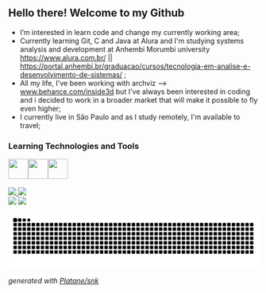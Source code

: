 ## Hello there! Welcome to my Github

- I’m interested in learn code and change my currently working area;
- Currently learning Git, C and Java at Alura and I'm studying systems analysis and development at Anhembi Morumbi university    https://www.alura.com.br/ ||  https://portal.anhembi.br/graduacao/cursos/tecnologia-em-analise-e-desenvolvimento-de-sistemas/ ;
- All my life, I've been working with archviz --> www.behance.com/inside3d but I've always been interested in coding and i decided to work in a broader market that will make it possible to fly even higher;
- I currently live in São Paulo and as I study remotely, I'm available to travel;

  
 ### Learning Technologies and Tools
  
<a href = "mailto:cguiama@gmail.com"><img src="https://cdn.jsdelivr.net/gh/devicons/devicon/icons/git/git-original.svg" width="40" height="40" /><img src="https://cdn.jsdelivr.net/gh/devicons/devicon/icons/java/java-plain.svg" width="40" height="40" /><img src="https://cdn.jsdelivr.net/gh/devicons/devicon/icons/c/c-plain.svg" width="40" height="40" />
  
<div>
<a href="https://github.com/cguiama">
<img height="180em" src="https://github-readme-stats.vercel.app/api/top-langs/?username=cguiama&layout=compact&langs_count=7&theme=dracula"/>
<img height="180em" src="https://github-readme-stats.vercel.app/api?username=cguiama&show_icons=true&theme=dracula&include_all_commits=true&count_private=true"/>
</div>

<div>
<a href = "mailto:cguiama@gmail.com"><img src="https://img.shields.io/badge/Gmail-D14836?style=for-the-badge&logo=gmail&logoColor=white" target="_blank"></a>
<a href="https://www.linkedin.com/in/guilherme-castro-dev/" target="_blank"><img src="https://img.shields.io/badge/-LinkedIn-%230077B5?style=for-the-badge&logo=linkedin&logoColor=white" target="_blank"></a>
</div>

  
![github contribution grid snake animation](https://raw.githubusercontent.com/cguiama/cguiama/output/github-contribution-grid-snake.svg)
  
_generated with [Platane/snk](https://github.com/Platane/snk)_
